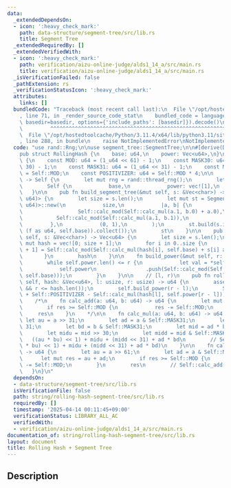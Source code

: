 ```yaml
---
data:
  _extendedDependsOn:
  - icon: ':heavy_check_mark:'
    path: data-structure/segment-tree/src/lib.rs
    title: Segment Tree
  _extendedRequiredBy: []
  _extendedVerifiedWith:
  - icon: ':heavy_check_mark:'
    path: verification/aizu-online-judge/alds1_14_a/src/main.rs
    title: verification/aizu-online-judge/alds1_14_a/src/main.rs
  _isVerificationFailed: false
  _pathExtension: rs
  _verificationStatusIcon: ':heavy_check_mark:'
  attributes:
    links: []
  bundledCode: "Traceback (most recent call last):\n  File \"/opt/hostedtoolcache/Python/3.11.4/x64/lib/python3.11/site-packages/onlinejudge_verify/documentation/build.py\"\
    , line 71, in _render_source_code_stat\n    bundled_code = language.bundle(stat.path,\
    \ basedir=basedir, options={'include_paths': [basedir]}).decode()\n          \
    \         ^^^^^^^^^^^^^^^^^^^^^^^^^^^^^^^^^^^^^^^^^^^^^^^^^^^^^^^^^^^^^^^^^^^^^^^^^^^^^^^^^\n\
    \  File \"/opt/hostedtoolcache/Python/3.11.4/x64/lib/python3.11/site-packages/onlinejudge_verify/languages/rust.py\"\
    , line 288, in bundle\n    raise NotImplementedError\nNotImplementedError\n"
  code: "use rand::Rng;\n\nuse segment_tree::SegmentTree;\n\n#[derive(Debug, Clone)]\n\
    pub struct RollingHash {\n    base: u64,\n    power: Vec<u64>,\n}\n\nimpl RollingHash\
    \ {\n    const MOD: u64 = (1_u64 << 61) - 1;\n    const MASK30: u64 = (1_u64 <<\
    \ 30) - 1;\n    const MASK31: u64 = (1_u64 << 31) - 1;\n    const MASK61: u64\
    \ = Self::MOD;\n    const POSITIVIZER: u64 = Self::MOD * 4;\n\n    pub fn new()\
    \ -> Self {\n        let mut rng = rand::thread_rng();\n        let base = rng.gen_range(Self::MASK31..Self::MASK61);\n\
    \        Self {\n            base,\n            power: vec![1],\n        }\n \
    \   }\n\n    pub fn build_segment_tree(&mut self, s: &Vec<char>) -> SegmentTree<(u64,\
    \ u64)> {\n        let size = s.len();\n        let mut st = SegmentTree::<(u64,\
    \ u64)>::new(\n            size,\n            |a, b| {\n                (\n  \
    \                  Self::calc_mod(Self::calc_mul(a.1, b.0) + a.0),\n         \
    \           Self::calc_mod(Self::calc_mul(a.1, b.1)),\n                )\n   \
    \         },\n            (0, 1),\n        );\n        st.build(s.into_iter().map(|&f|\
    \ (f as u64, self.base)).collect());\n        st\n    }\n\n    pub fn build(&mut\
    \ self, s: &Vec<char>) -> Vec<u64> {\n        let size = s.len();\n        let\
    \ mut hash = vec![0; size + 1];\n        for i in 0..size {\n            hash[i\
    \ + 1] = Self::calc_mod(Self::calc_mul(hash[i], self.base) + s[i] as u64);\n \
    \       }\n        hash\n    }\n\n    fn build_power(&mut self, r: usize) {\n\
    \        while self.power.len() <= r {\n            let val = *self.power.last().unwrap();\n\
    \            self.power\n                .push(Self::calc_mod(Self::calc_mul(val,\
    \ self.base)));\n        }\n    }\n\n    // [l, r)\n    pub fn rolling_hash(&mut\
    \ self, hash: &Vec<u64>, l: usize, r: usize) -> u64 {\n        assert!(l <= r\
    \ && r <= hash.len());\n        self.build_power(r - l);\n        Self::calc_mod(hash[r]\
    \ + Self::POSITIVIZER - Self::calc_mul(hash[l], self.power[r - l]))\n    }\n\n\
    \    /*\n    fn calc_add(a: u64, b: u64) -> u64 {\n        let mut res = a + b;\n\
    \        if res >= Self::MOD {\n            res -= Self::MOD;\n        }\n   \
    \     res\n    }\n    */\n\n    fn calc_mul(a: u64, b: u64) -> u64 {\n       \
    \ let au = a >> 31;\n        let ad = a & Self::MASK31;\n        let bu = b >>\
    \ 31;\n        let bd = b & Self::MASK31;\n        let mid = ad * bu + au * bd;\n\
    \        let midu = mid >> 30;\n        let midd = mid & Self::MASK30;\n     \
    \   ((au * bu) << 1) + midu + (midd << 31) + ad * bd\n        // Self::calc_mod(((au\
    \ * bu) << 1) + midu + (midd << 31) + ad * bd)\n    }\n\n    fn calc_mod(a: u64)\
    \ -> u64 {\n        let au = a >> 61;\n        let ad = a & Self::MASK61;\n  \
    \      let mut res = au + ad;\n        if res >= Self::MOD {\n            res\
    \ -= Self::MOD;\n        }\n        res\n        // Self::calc_add(au, ad)\n \
    \   }\n}\n"
  dependsOn:
  - data-structure/segment-tree/src/lib.rs
  isVerificationFile: false
  path: string/rolling-hash-segment-tree/src/lib.rs
  requiredBy: []
  timestamp: '2025-04-14 00:11:45+09:00'
  verificationStatus: LIBRARY_ALL_AC
  verifiedWith:
  - verification/aizu-online-judge/alds1_14_a/src/main.rs
documentation_of: string/rolling-hash-segment-tree/src/lib.rs
layout: document
title: Rolling Hash + Segment Tree
---
```


## Description
